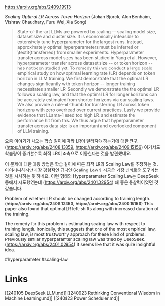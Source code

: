 https://arxiv.org/abs/2409.19913

*Scaling Optimal LR Across Token Horizon* (Johan Bjorck, Alon Benhaim, Vishrav Chaudhary, Furu Wei, Xia Song)

> State-of-the-art LLMs are powered by scaling -- scaling model size, dataset size and cluster size. It is economically infeasible to extensively tune hyperparameter for the largest runs. Instead, approximately optimal hyperparameters must be inferred or \textit{transferred} from smaller experiments. Hyperparameter transfer across model sizes has been studied in Yang et al. However, hyperparameter transfer across dataset size -- or token horizon -- has not been studied yet. To remedy this we conduct a large scale empirical study on how optimal learning rate (LR) depends on token horizon in LLM training. We first demonstrate that the optimal LR changes significantly with token horizon -- longer training necessitates smaller LR. Secondly we demonstrate the the optimal LR follows a scaling law, and that the optimal LR for longer horizons can be accurately estimated from shorter horizons via our scaling laws. We also provide a rule-of-thumb for transferring LR across token horizons with zero overhead over current practices. Lastly we provide evidence that LLama-1 used too high LR, and estimate the performance hit from this. We thus argue that hyperparameter transfer across data size is an important and overlooked component of LLM training.

요즘 이야기가 나오는 학습 길이에 따라 LR이 달라져야 하는가에 대한 연구. (https://arxiv.org/abs/2408.13359, https://arxiv.org/abs/2409.15156) 여기서도 학습량이 증가할수록 최적 LR이 좌측으로 이동한다는 것을 발견했네요.

이 문제에 대한 대응 방법은 학습 길이에 따른 최적 LR의 Scaling Law를 추정하는 것. 아이러니하지만 가장 경험적인 규칙인 Scaling Law가 지금은 가장 신뢰로운 도구라는 것을 시사하는 듯 하네요. 이런 형태의 Hyperparameter Scaling Law는 DeepSeek 등에서 시도했었는데 (https://arxiv.org/abs/2401.02954) 꽤 좋은 통찰력이었던 것 같습니다.

<english>
Problem of whether LR should be changed according to training length. (https://arxiv.org/abs/2408.13359, https://arxiv.org/abs/2409.15156) This paper also found that optimal LR left-shifts along with increased duration of the training.

The remedy for this problem is estimating scaling law with respect to training length. Ironically, this suggests that one of the most empirical law, scaling law, is most trustworthy approach for these kind of problems. Previously similar hyperparamter scaling law was tried by DeepSeek. (https://arxiv.org/abs/2401.02954) It seems like that it was quite insightful idea.
</english>

#hyperparameter #scaling-law

# Links

[[240105 DeepSeek LLM.md]]
[[240923 Rethinking Conventional Wisdom in Machine Learning.md]]
[[240823 Power Scheduler.md]]